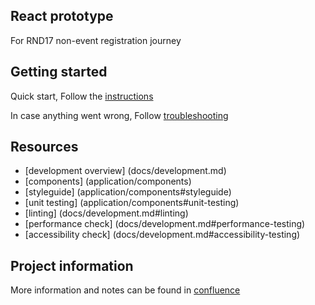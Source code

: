 ## React prototype

For RND17 non-event registration journey 

## Getting started

Quick start, Follow the [instructions](docs/install.md)

In case anything went wrong, Follow [troubleshooting](docs/troubleshooting.md)

## Resources
* [development overview] (docs/development.md)
* [components] (application/components)
* [styleguide] (application/components#styleguide)
* [unit testing] (application/components#unit-testing)
* [linting] (docs/development.md#linting)
* [performance check] (docs/development.md#performance-testing)
* [accessibility check] (docs/development.md#accessibility-testing)

## Project information
More information and notes can be found in [confluence](http://confluence.comicrelief.com/display/FROS/Frontend+Prototype)
